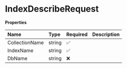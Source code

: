 # IndexDescribeRequest

**Properties**

| Name           | Type   | Required | Description |
| :------------- | :----- | :------- | :---------- |
| CollectionName | string | ✅       |             |
| IndexName      | string | ✅       |             |
| DbName         | string | ❌       |             |

<!-- This file was generated by liblab | https://liblab.com/ -->
